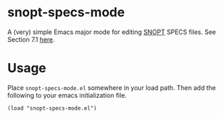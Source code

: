 # snopt-specs-mode
A (very) simple Emacs major mode for editing [SNOPT](https://ccom.ucsd.edu/~optimizers) SPECS files. See Section 7.1 [here](https://web.stanford.edu/group/SOL/guides/snopt7-7.pdf).
# Usage
Place `snopt-specs-mode.el` somewhere in your load path. Then add the following to your emacs initialization file.
```elisp
(load "snopt-specs-mode.el")
```
